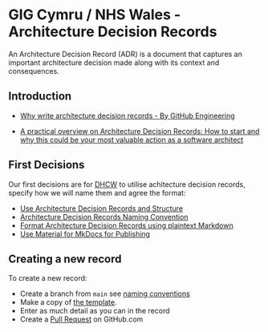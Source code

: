 # GIG Cymru / NHS Wales - Architecture Decision Records

An Architecture Decision Record (ADR) is a document that captures an important architecture decision made along with its context and consequences.

## Introduction

* [Why write architecture decision records - By GitHub Engineering](https://github.blog/engineering/architecture-optimization/why-write-adrs/)

* [A practical overview on Architecture Decision Records: How to start and why this could be your most valuable action as a software architect](https://ctaverna.github.io/adr/)

## First Decisions

Our first decisions are for [DHCW](https://https://dhcw.nhs.wales/) to utilise achitecture decision records, specify how we will name them and agree the format:

* [Use Architecture Decision Records and Structure](design-authority/dhcw/use-architecture-decision-records-and-structure.md)
* [Architecture Decision Records Naming Convention](design-authority/dhcw/architecture-decision-records-naming-conventions.md)
* [Format Architecture Decision Records using plaintext Markdown](design-authority/dhcw/format-architecture-decision-records-with-markdown.md)
* [Use Material for MkDocs for Publishing](design-authority/dhcw/use-material-for-mkdocs-for-publishing.md)

## Creating a new record

To create a new record:

* Create a branch from ``main`` see [naming conventions](design-authority/dhcw/architecture-decision-records-naming-conventions.md)
* Make a copy of [the template](design-authority/dhcw/architecture-decision-record-template.md).
* Enter as much detail as you can in the record
* Create a [Pull Request](https://github.com/GIG-Cymru-NHS-Wales/Architecture-Decision-Records/pulls) on GitHub.com
